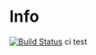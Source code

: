 # Info
[![Build Status](https://travis-ci.org/0vels/Info.svg?branch=master)](https://travis-ci.org/0vels/Info)
ci test
